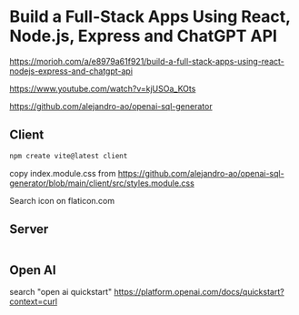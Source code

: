 # Build a Full-Stack Apps Using React, Node.js, Express and ChatGPT API
https://morioh.com/a/e8979a61f921/build-a-full-stack-apps-using-react-nodejs-express-and-chatgpt-api

https://www.youtube.com/watch?v=kjUSOa_KOts

https://github.com/alejandro-ao/openai-sql-generator


## Client
```bash
npm create vite@latest client


```
copy index.module.css from
https://github.com/alejandro-ao/openai-sql-generator/blob/main/client/src/styles.module.css


Search icon on flaticon.com



## Server
```bash

```

## Open AI
search "open ai quickstart"
https://platform.openai.com/docs/quickstart?context=curl

